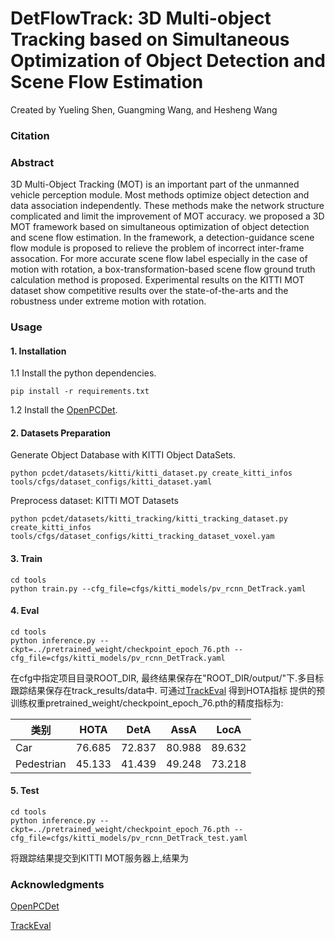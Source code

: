 # DetFlowTrack: 3D Multi-object Tracking based on Simultaneous Optimization of Object Detection and Scene Flow Estimation

Created by Yueling Shen, Guangming Wang, and Hesheng Wang

### Citation

### Abstract
3D Multi-Object Tracking (MOT) is an important part of the unmanned vehicle perception module. Most methods optimize object detection and data association independently. These methods make the network structure complicated and limit the improvement of MOT accuracy. 
we proposed a 3D MOT framework based on simultaneous optimization of object detection and scene flow estimation. In the framework, a detection-guidance scene flow module is proposed to relieve the problem of incorrect inter-frame assocation. For more accurate scene flow label especially in the case of motion with rotation, a box-transformation-based scene flow ground truth calculation method is proposed. 
Experimental results on the KITTI
MOT dataset show competitive results over the state-of-the-arts and the robustness under extreme motion with rotation.

### Usage

#### 1. Installation
1.1 Install the python dependencies.
```
pip install -r requirements.txt
```
1.2 Install the [OpenPCDet](https://github.com/open-mmlab/OpenPCDet/blob/master/docs/INSTALL.md).

#### 2. Datasets Preparation
Generate Object Database with KITTI Object DataSets.
```
python pcdet/datasets/kitti/kitti_dataset.py create_kitti_infos tools/cfgs/dataset_configs/kitti_dataset.yaml
```

Preprocess dataset: KITTI MOT Datasets
```
python pcdet/datasets/kitti_tracking/kitti_tracking_dataset.py create_kitti_infos tools/cfgs/dataset_configs/kitti_tracking_dataset_voxel.yam
```
#### 3. Train
```
cd tools
python train.py --cfg_file=cfgs/kitti_models/pv_rcnn_DetTrack.yaml
```

#### 4. Eval
```
cd tools
python inference.py --ckpt=../pretrained_weight/checkpoint_epoch_76.pth --cfg_file=cfgs/kitti_models/pv_rcnn_DetTrack.yaml
```
在cfg中指定项目目录ROOT_DIR, 最终结果保存在"ROOT_DIR/output/"下.多目标跟踪结果保存在track_results/data中.
可通过[TrackEval](https://github.com/JonathonLuiten/TrackEval) 得到HOTA指标
提供的预训练权重pretrained_weight/checkpoint_epoch_76.pth的精度指标为:

| 类别 | HOTA | DetA | AssA | LocA |
| ------ | ------ | ------ | ------| ------|
| Car | 76.685 | 72.837 | 80.988 | 89.632 |
| Pedestrian | 45.133 | 41.439 | 49.248 | 73.218 |

#### 5. Test
```
cd tools
python inference.py --ckpt=../pretrained_weight/checkpoint_epoch_76.pth --cfg_file=cfgs/kitti_models/pv_rcnn_DetTrack_test.yaml
```
将跟踪结果提交到KITTI MOT服务器上,结果为



### Acknowledgments
[OpenPCDet](https://github.com/open-mmlab/OpenPCDet/blob/master/docs/INSTALL.md)

[TrackEval](https://github.com/JonathonLuiten/TrackEval)